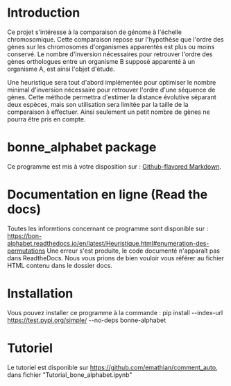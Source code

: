 
# Introduction 

Ce projet s'intéresse à la comparaison de génome à l'échelle chromosomique. Cette comparaison repose sur l'hypothèse que l'ordre des gènes sur les chromosomes d'organismes apparentés est plus ou moins conservé. Le nombre d'inversion nécessaires pour retrouver l'ordre des gènes orthologues entre un organisme B supposé apparenté à un organisme A, est ainsi l'objet d'étude. 

Une heuristique sera tout d'abord implémentée pour optimiser le nombre minimal d'inversion nécessaire pour retrouver l'ordre d'une séquence de gènes. Cette méthode permettra d'estimer la distance évolutive séparant deux espèces, mais son utilisation sera limitée par la taille de la comparaison à effectuer. Ainsi seulement un petit nombre de gènes ne pourra être pris en compte. 

# bonne_alphabet package

Ce programme est mis à votre disposition sur : 
[Github-flavored Markdown](https://github.com/emathian/comment_auto).

# Documentation en ligne (Read the docs)
Toutes les informtions concernant ce programme sont disponible sur : 
https://bon-alphabet.readthedocs.io/en/latest/Heuristique.html#enumeration-des-permutations
Une erreur s'est produite, le code documenté n'apparaît pas dans ReadtheDocs. Nous vous prions
de bien vouloir vous référer au fichier HTML contenu dans le dossier docs.

# Installation 
 
Vous pouvez installer ce programme à la commande :
pip install --index-url https://test.pypi.org/simple/ --no-deps bonne-alphabet

# Tutoriel 

Le tutoriel est disponible sur https://github.com/emathian/comment_auto, dans fichier "Tutorial_bone_alphabet.ipynb"